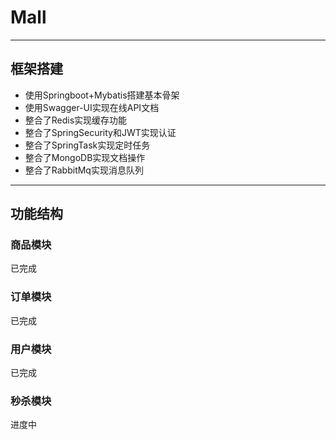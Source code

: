 # Mall
***
## 框架搭建

* 使用Springboot+Mybatis搭建基本骨架
* 使用Swagger-UI实现在线API文档
* 整合了Redis实现缓存功能
* 整合了SpringSecurity和JWT实现认证
* 整合了SpringTask实现定时任务
* 整合了MongoDB实现文档操作
* 整合了RabbitMq实现消息队列

***

## 功能结构

### 商品模块

已完成

### 订单模块

已完成

### 用户模块

已完成

### 秒杀模块

进度中